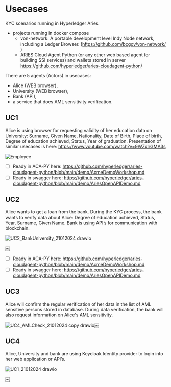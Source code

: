 # Usecases

KYC scenarios running in Hyperledger Aries

- projects running in docker compose
    - von-network: A portable development level Indy Node network, including a Ledger Browser. (https://github.com/bcgov/von-network/ )
    - ARIES Cloud Agent Python (or any other web based agent for building SSI services) and wallets stored in server https://github.com/hyperledger/aries-cloudagent-python/ 

There are 5 agents (Actors) in usecases:
- Alice (WEB browser), 
- University (WEB browser), 
- Bank (API),
- a service that does AML sensitivity verification.

## UC1 
Alice is using browser for requesting validity of her education data on University: Surname, Given Name, Nationality, Date of Birth, Place of birth, Degree of education achieved, Status, Year of graduation. 
Presentation of similar usecases is here: https://www.youtube.com/watch?v=9WZxlrGMA3s

![Employee](https://github.com/Happy-PC/aries/assets/108731656/779c6833-ac11-4b06-a261-b63b383a419e)


- [ ] Ready in ACA-PY here: https://github.com/hyperledger/aries-cloudagent-python/blob/main/demo/AcmeDemoWorkshop.md  
- [ ] Ready in swagger here: https://github.com/hyperledger/aries-cloudagent-python/blob/main/demo/AriesOpenAPIDemo.md 

## UC2
Alice wants to get a loan from the bank. During the KYC process, the bank wants to verify data about Alice:  Degree of education achieved, Status, Year, Surname, Given Name. Bank is using API’s for communication with blockchain.

![UC2_BankUniversity_21012024 drawio](https://github.com/Happy-PC/aries/assets/108731656/b57fa396-949e-427a-af88-f484bce6a1a0)

￼
- [ ] Ready in ACA-PY here: https://github.com/hyperledger/aries-cloudagent-python/blob/main/demo/AcmeDemoWorkshop.md 
- [ ] Ready in swagger here: https://github.com/hyperledger/aries-cloudagent-python/blob/main/demo/AriesOpenAPIDemo.md 

## UC3
Alice will confirm the regular verification of her data in the list of AML sensitive persons stored in database. During data verification, the bank will also request information on Alice's AML sensitivity.

![UC4_AMLCheck_21012024 copy drawio](https://github.com/Happy-PC/aries/assets/108731656/929b8269-1554-4140-a7cf-5b9c453e5d97)￼

## UC4
Alice, University and bank are using Keycloak Identity provider to login into her web application or API’s.

![UC1_21012024 drawio](https://github.com/Happy-PC/aries/assets/108731656/393c2156-3140-4f90-a1b2-4dee9209e2ac)

￼
